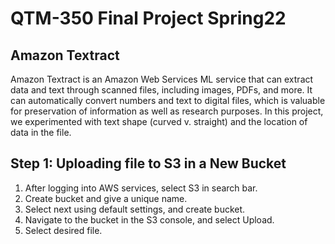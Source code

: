 # QTM-350 Final Project Spring22
## Amazon Textract
Amazon Textract is an Amazon Web Services ML service that can extract data and text through scanned files, including images, PDFs, and more. It can automatically convert numbers and text to digital files, which is valuable for preservation of information as well as research purposes. In this project, we experimented with text shape (curved v. straight) and the location of data in the file.

## Step 1: Uploading file to S3 in a New Bucket
1. After logging into AWS services, select S3 in search bar.
2. Create bucket and give a unique name.
3. Select next using default settings, and create bucket.
4. Navigate to the bucket in the S3 console, and select Upload.
5. Select desired file.
